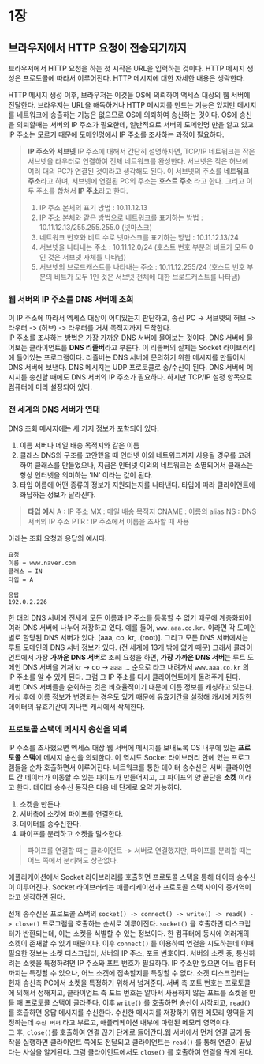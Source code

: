 # 1장  

## 브라우저에서 HTTP 요청이 전송되기까지  

브라우저에서 HTTP 요청을 하는 첫 시작은 URL을 입력하는 것이다. HTTP 메시지 생성은 프로토콜에 따라서 이루어진다. HTTP 메시지에 대한 자세한 내용은 생략한다.  

HTTP 메시지 생성 이후, 브라우저는 이것을 OS에 의뢰하여 액세스 대상의 웹 서버에 전달한다. 브라우저는 URL을 해독하거나 HTTP 메시지를 만드는 기능은 있지만 메시지를 네트워크에 송출하는 기능은 없으므로 OS에 의뢰하여 송신하는 것이다. OS에 송신을 의뢰할때는 서버의 IP 주소가 필요한데, 일반적으로 서버의 도메인명 만을 알고 있고 IP 주소는 모르기 때문에 도메인명에서 IP 주소를 조사하는 과정이 필요하다.  

> **IP 주소와 서브넷**
>IP 주소에 대해서 간단히 설명하자면, TCP/IP 네트워크는 작은 서브넷을 라우터로 연결하여 전체 네트워크를 완성한다. 서브넷은 작은 허브에 여러 대의 PC가 연결된 것이라고 생각해도 된다. 이 서브넷의 주소를 **네트워크 주소**라고 하며, 서브넷에 연결된 PC의 주소는 **호스트 주소** 라고 한다. 그리고 이 두 주소를 합쳐서 **IP 주소**라고 한다.  
>
>1. IP 주소 본체의 표기 방법 : 10.11.12.13
>1. IP 주소 본체와 같은 방법으로 네트워크를 표기하는 방법 : 10.11.12.13/255.255.255.0 (넷마스크)
>1. 네트워크 번호와 비트 수로 넷마스크를 표기하는 방법 : 10.11.12.13/24
>1. 서브넷을 나타내는 주소 : 10.11.12.0/24 (호스트 번호 부분의 비트가 모두 0인 것은 서브넷 자체를 나타냄)
>1. 서브넷의 브로드캐스트를 나타내는 주소 : 10.11.12.255/24 (호스트 번호 부분의 비트가 모두 1인 것은 서브넷 전체에 대한 브로드캐스트를 나타냄)

### 웹 서버의 IP 주소를 DNS 서버에 조회

이 IP 주소에 따라서 엑세스 대상이 어디있는지 판단하고, 송신 PC -> 서브넷의 허브 -> 라우터 -> (허브) -> 라우터를 거쳐 목적지까지 도착한다.  
IP 주소를 조사하는 방법은 가장 가까운 DNS 서버에 물어보는 것이다. DNS 서버에 물어보는 클라이언트를 **DNS 리졸버**라고 부른다. 이 리졸버의 실체는 Socket 라이브러리에 들어있는 프로그램이다. 리졸버는 DNS 서버에 문의하기 위한 메시지를 만들어서 DNS 서버에 보낸다. DNS 메시지는 UDP 프로토콜로 송/수신이 된다. DNS 서버에 메시지를 송신할 때에도 DNS 서버의 IP 주소가 필요하다. 하지만 TCP/IP 설정 항목으로 컴퓨터에 미리 설정되어 있다.  

### 전 세계의 DNS 서버가 연대  

DNS 조회 메시지에는 세 가지 정보가 포함되어 있다.  

1. 이름
   서버나 메일 배송 목적지와 같은 이름
2. 클래스
   DNS의 구조를 고안했을 때 인터넷 이외 네트워크까지 사용될 경우를 고려하여 클래스를 만들었으나, 지금은 인터넷 이외의 네트워크는 소멸되어서 클래스는 항상 인터넷을 의미하는 'IN' 이라는 값이 된다.
3. 타입
   이름에 어떤 종류의 정보가 지원되는지를 나타낸다. 타입에 따라 클라이언트에 화답하는 정보가 달라진다.

>**타입 예시**
>A : IP 주소
MX : 메일 배송 목적지
CNAME : 이름의 alias
NS : DNS 서버의 IP 주소
PTR : IP 주소에서 이름을 조사할 때 사용

아래는 조회 요청과 응답의 예시다.  

``` text
요청
이름 = www.naver.com
클래스 = IN
타입 = A

응답
192.0.2.226
```

한 대의 DNS 서버에 전세계 모든 이름과 IP 주소를 등록할 수 없기 때문에 계층화되어 여러 DNS 서버에 나누어 저장하고 있다. 예를 들어, `www.aaa.co.kr.` 이라면 각 도메인별로 할당된 DNS 서버가 있다. [aaa, co, kr, .(root)]. 그리고 모든 DNS 서버에서는 루트 도메인의 DNS 서버 정보가 있다. (전 세계에 13개 밖에 없기 때문) 그래서 클라이언트에서 가장 **가까운 DNS 서버**로 조회 요청을 하면, **가장 가까운 DNS 서버**는 루트 도메인 DNS 서버을 거쳐 kr -> co -> aaa ... 순으로 타고 내려가서 `www.aaa.co.kr` 의 IP 주소를 알 수 있게 된다. 그럼 그 IP 주소를 다시 클라이언트에게 돌려주게 된다.  
매번 DNS 서버들을 순회하는 것은 비효율적이기 때문에 이름 정보를 캐싱하고 있는다. 캐싱 후에 이름 정보가 변경되는 경우도 있기 때문에 유효기간을 설정해 캐시에 저장한 데이터의 유효기간이 지나면 캐시에서 삭제한다.  

### 프로토콜 스택에 메시지 송신을 의뢰  

IP 주소를 조사했으면 엑세스 대상 웹 서버에 메시지를 보내도록 OS 내부에 있는 **프로토콜 스택**에 메시지 송신을 의뢰한다. 이 역시도 Socket 라이브러리 안에 있는 프로그램들을 순차 호출하면서 이루어진다. 네트워크를 통한 데이터 송수신은 서버-클라이언트 간 데이터가 이동할 수 있는 파이프가 만들어지고, 그 파이프의 양 끝단을 **소켓** 이라고 한다. 데이터 송수신 동작은 다음 네 단계로 요약 가능하다.  

1. 소켓을 만든다.
2. 서버측에 소켓에 파이프를 연결한다.
3. 데이터를 송수신한다.
4. 파이프를 분리하고 소켓을 말소한다.

> 파이프를 연결할 때는 클라이언트 -> 서버로 연결했지만, 파이프를 분리할 때는 어느 쪽에서 분리해도 상관없다.

애플리케이션에서 Socket 라이브러리를 호출하면 프로토콜 스택을 통해 데이터 송수신이 이루어진다. Socket 라이브러리는 애플리케이션과 프로토콜 스택 사이의 중개역이라고 생각하면 된다.  

전체 송수신은 프로토콜 스택의 `socket() -> connect() -> write() -> read() -> close()` 프로그램을 호출하는 순서로 이루어진다. `socket()` 을 호출하면 디스크립터가 반환되는데, 이는 소켓을 식별할 수 있는 정보이다. 한 컴퓨터에 동시에 여러개의 소켓이 존재할 수 있기 때문이다. 이후 `connect()` 를 이용하여 연결을 시도하는데 이때 필요한 정보는 소켓 디스크립터, 서버의 IP 주소, 포트 번호이다. 서버의 소켓 중, 통신하려는 소켓을 특정하려면 IP 주소와 포트 번호가 필요하다. IP 주소만 있으면 어느 컴퓨터 까지는 특정할 수 있으나, 어느 소켓에 접속할지를 특정할 수 없다. 소켓 디스크립터는 현재 송신측 PC에서 소켓을 특정하기 위해서 넘겨준다. 서버 측 포트 번호는 프로토콜에 의해서 정해지고, 클라이언트 측 포트 번호는 알아서 사용하지 않는 포트를 소켓을 만들 때 프로토콜 스택이 골라준다. 이후 `write()` 를 호출하면 송신이 시작되고, `read()` 를 호출하면 응답 메시지를 수신한다. 수신한 메시지를 저장하기 위한 메모리 영역을 지정하는데 `수신 버퍼` 라고 부르고, 애플리케이션 내부에 마련된 메모리 영역이다.  
그 후, `close()`를 호출하여 연결 끊기 단계로 들어간다.웹 서버에서 먼저 연결 끊기 동작을 실행하면 클라이언트 쪽에도 전달되고 클라이언트는 `read()` 를 통해 연결이 끝났다는 사실을 알게된다. 그럼 클라이언트에서도 `close()` 를 호출하여 연결을 끊게 된다.  